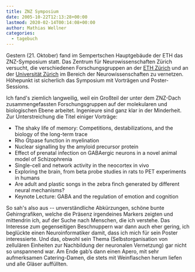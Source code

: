 ```yaml
---
title: ZNZ Symposium
date: 2005-10-22T12:13:28+00:00
lastmod: 2020-02-14T00:14:08+00:00
author: Mathias Wellner
categories:
  - tagebuch
---
```

Gestern (21. Oktober) fand im Sempertschen Hauptgebäude der ETH das ZNZ-Symposium statt. Das Zentrum für Neurowissenschaften Zürich versucht, die verschiedenen Forschungsgruppen an der [ETH Zürich](https://www.ethz.ch/) und an der [Universität Zürich](http://www.uzh.ch/index.html) im Bereich der Neurowissenschaften zu vernetzen. Höhepunkt ist sicherlich das Symposium mit Vorträgen und Poster-Sessions.

Ich fand's ziemlich langweilig, weil ein Großteil der unter dem ZNZ-Dach zusammengefassten Forschungsgruppen auf der molekularen und biologischen Ebene arbeitet. Ingenieure sind ganz klar in der Minderheit. Zur Unterstreichung die Titel einiger Vorträge:

  * The shaky life of memory: Competitions, destabilizations, and the biology of the long-term trace
  * Rho Gtpase function in myelination
  * Nuclear signalling by the amyloid precursor protein
  * Effect of prenatal infection on GABAergic neurons in a novel animal model of Schizophrenia
  * Single-cell and network activity in the neocortex in vivo
  * Exploring the brain, from beta probe studies in rats to PET experiments in humans
  * Are adult and plastic songs in the zebra finch generated by different neural mechanisms?
  * Keynote Lecture: GABA and the regulation of emotion and cognition

So sah's also aus -- unverständliche Abkürzungen, schöne bunte Gehirngrafiken, welche die Präsenz irgendeines Markers zeigten und mittendrin ich, auf der Suche nach Menschen, die ich verstehe. Das Interesse zum gegenseitigen Beschnuppern war dann auch eher gering, ich beglückte einen Neuroinformatiker damit, dass ich mich für sein Poster interessierte. Und das, obwohl sein Thema (Selbstorganisation von zellulären Einheiten zur Nachbildung der neuronalen Vernetzung) gar nicht so unspannend war. Am Ende gab&#8217;s dann einen Apero, mit sehr aufmerksamen Catering-Damen, die stets mit Weinflaschen herum liefen und alle Gläser auffüllten.